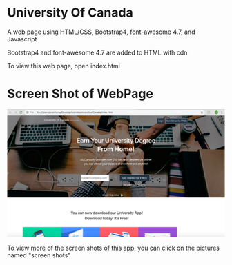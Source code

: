 # University Of Canada
A web page using HTML/CSS, Bootstrap4, font-awesome 4.7, and Javascript 

Bootstrap4 and font-awesome 4.7 are added to HTML with cdn

To view this web page,  open index.html

# Screen Shot of WebPage
![](Screen%20Shot%202018-11-07%20at%2010.20.19%20PM.png)


To view more of the screen shots of this app, you can click on the pictures named "screen shots" 
